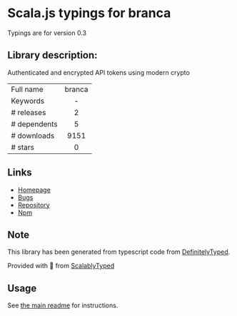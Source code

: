 
# Scala.js typings for branca

Typings are for version 0.3

## Library description:
Authenticated and encrypted API tokens using modern crypto

|                    |                 |
| ------------------ | :-------------: |
| Full name          | branca |
| Keywords           | - |
| # releases         | 2 |
| # dependents       | 5 |
| # downloads        | 9151 |
| # stars            | 0 |

## Links
- [Homepage](https://github.com/tuupola/branca-js)
- [Bugs](https://github.com/tuupola/branca-js/issues)
- [Repository](https://github.com/tuupola/branca-js)
- [Npm](https://www.npmjs.com/package/branca)
    


## Note
This library has been generated from typescript code from [DefinitelyTyped](https://definitelytyped.org).

Provided with :purple_heart: from [ScalablyTyped](https://github.com/oyvindberg/ScalablyTyped)

## Usage
See [the main readme](../../readme.md) for instructions.


